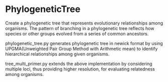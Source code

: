 # PhylogeneticTree
Create a phylogenetic tree that represents evolutionary relationships among organisms. The pattern of branching in a phylogenetic tree reflects how species or other groups evolved from a series of common ancestors.

phylogenetic_tree.py generates phylogenetic tree in newick format by using UPGMA(Unweighted Pair Group Method with Arithmetic mean) to identify hierarchical relationships among given organisms.

tree_multi_primer.py extends the above implementation by considering multiple loci, thus providing higher resolution, for evaluating relatedness among organisms. 
